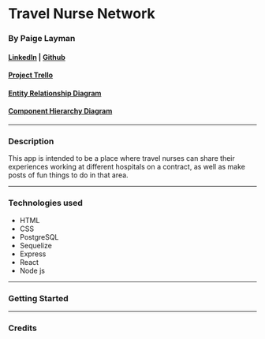 # Travel Nurse Network

### By Paige Layman

#### [LinkedIn](https://www.linkedin.com/in/paige-layman/) | [Github](https://github.com/paigelayman)

#### [Project Trello](https://trello.com/b/4idAcpeZ/travel-nurse-network)

#### [Entity Relationship Diagram](https://lucid.app/lucidchart/2b267ace-29c6-4022-91b7-f61f8317f273/edit?viewport_loc=-11%2C16%2C1579%2C835%2C0_0&invitationId=inv_6af617d9-1f2e-4f79-91d0-9efd8254661d)

#### [Component Hierarchy Diagram](https://lucid.app/lucidchart/7f0b0610-8b87-45b9-951d-5012fd93c3f9/edit?viewport_loc=-11%2C219%2C1579%2C835%2C0_0&invitationId=inv_a30b8141-85d4-4625-8c77-d1085ca60c26)

---

### Description

This app is intended to be a place where travel nurses can share their experiences working at different hospitals on a contract, as well as make posts of fun things to do in that area.

---

### Technologies used

- HTML
- CSS
- PostgreSQL
- Sequelize
- Express
- React
- Node js

---

### Getting Started

---

### Credits
